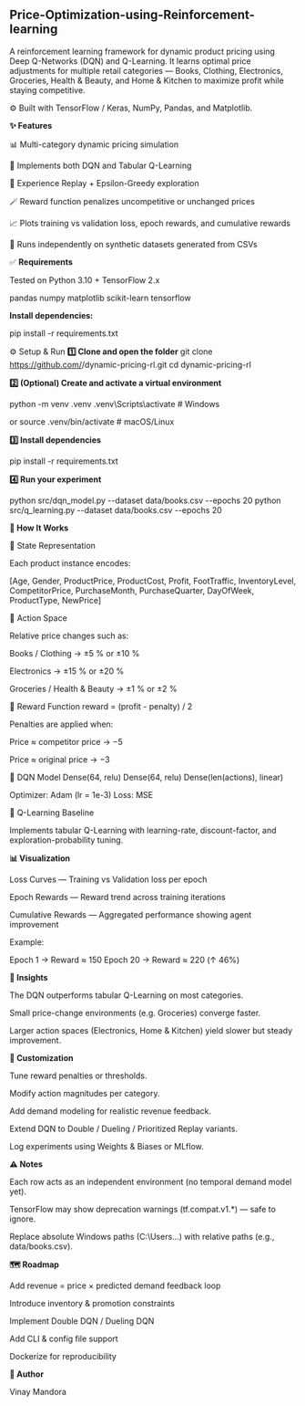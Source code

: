 ## Price-Optimization-using-Reinforcement-learning

A reinforcement learning framework for dynamic product pricing using Deep Q-Networks (DQN) and Q-Learning.
It learns optimal price adjustments for multiple retail categories — Books, Clothing, Electronics, Groceries, Health & Beauty, and Home & Kitchen to maximize profit while staying competitive.

⚙️ Built with TensorFlow / Keras, NumPy, Pandas, and Matplotlib.

**✨ Features**

📊 Multi-category dynamic pricing simulation

🧠 Implements both DQN and Tabular Q-Learning

🔁 Experience Replay + Epsilon-Greedy exploration

🪄 Reward function penalizes uncompetitive or unchanged prices

📈 Plots training vs validation loss, epoch rewards, and cumulative rewards

💾 Runs independently on synthetic datasets generated from CSVs


✅ **Requirements**

Tested on Python 3.10 + TensorFlow 2.x

pandas
numpy
matplotlib
scikit-learn
tensorflow


**Install dependencies:**

pip install -r requirements.txt

⚙️ Setup & Run
**1️⃣ Clone and open the folder**
git clone https://github.com/<yourusername>/dynamic-pricing-rl.git
cd dynamic-pricing-rl

**2️⃣ (Optional) Create and activate a virtual environment**

python -m venv .venv
.venv\Scripts\activate        # Windows

or
source .venv/bin/activate     # macOS/Linux

**3️⃣ Install dependencies**

pip install -r requirements.txt

**4️⃣ Run your experiment**

python src/dqn_model.py --dataset data/books.csv --epochs 20
python src/q_learning.py --dataset data/books.csv --epochs 20

**🧩 How It Works**

🔹 State Representation

Each product instance encodes:

[Age, Gender, ProductPrice, ProductCost, Profit, FootTraffic,
 InventoryLevel, CompetitorPrice, PurchaseMonth, PurchaseQuarter,
 DayOfWeek, ProductType, NewPrice]

🔹 Action Space

Relative price changes such as:

Books / Clothing → ±5 % or ±10 %

Electronics → ±15 % or ±20 %

Groceries / Health & Beauty → ±1 % or ±2 %

🔹 Reward Function
reward = (profit - penalty) / 2


Penalties are applied when:

Price ≈ competitor price → −5

Price ≈ original price → −3

🔹 DQN Model
Dense(64, relu)
Dense(64, relu)
Dense(len(actions), linear)


Optimizer: Adam (lr = 1e-3)
Loss: MSE

🔹 Q-Learning Baseline

Implements tabular Q-Learning with learning-rate, discount-factor, and exploration-probability tuning.

**📊 Visualization**

Loss Curves — Training vs Validation loss per epoch

Epoch Rewards — Reward trend across training iterations

Cumulative Rewards — Aggregated performance showing agent improvement

Example:

Epoch 1 → Reward ≈ 150
Epoch 20 → Reward ≈ 220 (↑ 46%)

**🧠 Insights**

The DQN outperforms tabular Q-Learning on most categories.

Small price-change environments (e.g. Groceries) converge faster.

Larger action spaces (Electronics, Home & Kitchen) yield slower but steady improvement.

**🧪 Customization**

Tune reward penalties or thresholds.

Modify action magnitudes per category.

Add demand modeling for realistic revenue feedback.

Extend DQN to Double / Dueling / Prioritized Replay variants.

Log experiments using Weights & Biases or MLflow.

**⚠️ Notes**

Each row acts as an independent environment (no temporal demand model yet).

TensorFlow may show deprecation warnings (tf.compat.v1.*) — safe to ignore.

Replace absolute Windows paths (C:\Users\...) with relative paths (e.g., data/books.csv).

**🗺️ Roadmap**

 Add revenue = price × predicted demand feedback loop

 Introduce inventory & promotion constraints

 Implement Double DQN / Dueling DQN

 Add CLI & config file support

 Dockerize for reproducibility


**👤 Author**

Vinay Mandora
